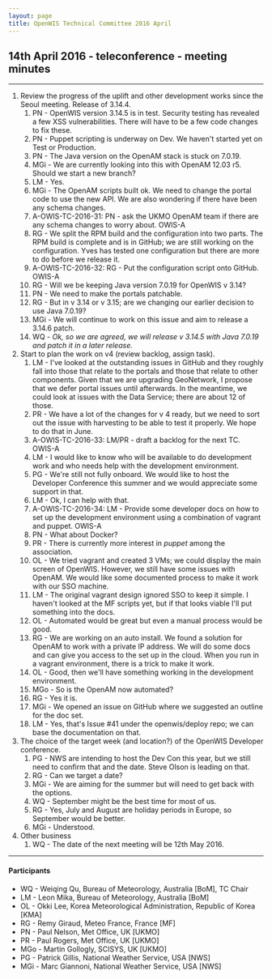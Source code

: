 ```yaml
---
layout: page
title: OpenWIS Technical Committee 2016 April
---
```

## 14th April 2016 - teleconference - meeting minutes
---
1. Review the progress of the uplift and other development works since the Seoul meeting. Release of 3.14.4.
	1. PN - OpenWIS version 3.14.5 is in test. Security testing has revealed a few XSS vulnerabilities. There will have to be a few code changes to fix these.
	2. PN - Puppet scripting is underway on Dev.  We haven't started yet on Test or Production.
	3. PN - The Java version on the OpenAM stack is stuck on 7.0.19.
	4. MGi - We are currently looking into this with OpenAM 12.03 r5.  Should we start a new branch?
	5. LM - Yes.
	6. MGi - The OpenAM scripts built ok.  We need to change the portal code to use the new API. We are also wondering if there have been any schema changes.
	7. A-OWIS-TC-2016-31: PN - ask the UKMO OpenAM team if there are any schema changes to worry about. OWIS-A
	8. RG - We split the RPM build and the configuration into two parts.  The RPM build is complete and is in GitHub; we are still working on the configuration. Yves has tested one configuration but there are more to do before we release it.
	9. A-OWIS-TC-2016-32: RG - Put the configuration script onto GitHub. OWIS-A
	10. RG - Will we be keeping Java version 7.0.19 for OpenWIS v 3.14?
	11. PN - We need to make the portals patchable.
	12. RG - But in v 3.14 or v 3.15; are we changing our earlier decision to use Java 7.0.19?
	13. MGi - We will continue to work on this issue and aim to release a 3.14.6 patch.
	14. WQ - _Ok, so we are agreed, we will release v 3.14.5 with Java 7.0.19 and patch it in a later release._
2. Start to plan the work on v4 (review backlog, assign task).
	1. LM - I've looked at the outstanding issues in GitHub and they roughly fall into those that relate to the portals and those that relate to other components.  Given that we are upgrading GeoNetwork, I propose that we defer portal issues until afterwards.  In the meantime, we could look at issues with the Data Service; there are about 12 of those.
	2. PR - We have a lot of the changes for v 4 ready, but we need to sort out the issue with harvesting to be able to test it properly.  We hope to do that in June.
	3. A-OWIS-TC-2016-33: LM/PR - draft a backlog for the next TC. OWIS-A
	4. LM - I would like to know who will be available to do development work and who needs help with the development environment.
	5. PG - We're still not fully onboard.  We would like to host the Developer Conference this summer and we would appreciate some support in that.
	6. LM - Ok, I can help with that.
	7. A-OWIS-TC-2016-34: LM - Provide some developer docs on how to set up the development environment using a combination of vagrant and puppet. OWIS-A
	8. PN - What about Docker?
	9. PR - There is currently more interest in _puppet_ among the association.
	10. OL - We tried vagrant and created 3 VMs; we could display the main screen of OpenWIS.  However, we still have some issues with OpenAM.  We would like some documented process to make it work with our SSO machine.
	11. LM - The original vagrant design ignored SSO to keep it simple.  I haven't looked at the MF scripts yet, but if that looks viable I'll put something into the docs.
	12. OL - Automated would be great but even a manual process would be good.
	13. RG - We are working on an auto install.  We found a solution for OpenAM to work with a private IP address.  We will do some docs and can give you access to the set up in the cloud. When you run in a vagrant environment, there is a trick to make it work.
	14. OL - Good, then we'll have something working in the development environment.
	15. MGo - So is the OpenAM now automated?
	16. RG - Yes it is.
	17. MGi - We opened an issue on GitHub where we suggested an outline for the doc set.
	18. LM - Yes, that's Issue #41 under the openwis/deploy repo; we can base the documentation on that.
3. The choice of the target week (and location?) of the OpenWIS Developer conference.
	1. PG - NWS are intending to host the Dev Con this year, but we still need to confirm that and the date.  Steve Olson is leading on that.
	2. RG - Can we target a date?
	3. MGi - We are aiming for the summer but will need to get back with the options.
	4. WQ - September might be the best time for most of us.
	5. RG - Yes, July and August are holiday periods in Europe, so September would be better.
	6. MGi - Understood.
4. Other business
	1. WQ - The date of the next meeting will be 12th May 2016.

---

#### Participants
- WQ - Weiqing Qu, Bureau of Meteorology, Australia [BoM], TC Chair
- LM - Leon Mika, Bureau of Meteorology, Australia [BoM]
- OL - Okki Lee, Korea Meteorological Administration, Republic of Korea [KMA]
- RG - Remy Giraud, Meteo France, France [MF]
- PN - Paul Nelson, Met Office, UK [UKMO]
- PR - Paul Rogers, Met Office, UK [UKMO]
- MGo - Martin Gollogly, SCISYS, UK [UKMO]
- PG - Patrick Gillis, National Weather Service, USA [NWS]
- MGi - Marc Giannoni, National Weather Service, USA [NWS]

